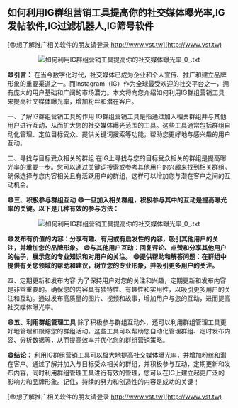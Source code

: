 ## **如何利用IG群组营销工具提高你的社交媒体曝光率,IG发帖软件,IG过滤机器人,IG筛号软件**

[😍想了解推广相关软件的朋友请登录 http://www.vst.tw](http://www.vst.tw)

 <center><img src="https://vst.tw/MP4/tuiguang/png/7.png" alt="如何利用IG群组营销工具提高你的社交媒体曝光率_0_.txt"></center>

**😄引言：**
在当今数字化时代，社交媒体已成为企业和个人宣传、推广和建立品牌形象的重要渠道之一。而Instagram（IG）作为全球最受欢迎的社交平台之一，拥有庞大的用户基础和广阔的市场潜力。本文将向您介绍如何利用IG群组营销工具来提高社交媒体曝光率，增加粉丝和潜在客户。

一、了解IG群组营销工具的作用
IG群组营销工具是指通过加入相关群组并与其他用户进行互动，从而扩大您的社交媒体曝光范围的工具。这些工具通常包括群组自动化管理、定位目标受众、提供关键词搜索等功能，帮助您更好地与感兴趣的用户互动。

二、寻找与目标受众相关的群组
在IG上寻找与您的目标受众相关的群组是提高曝光率的重要一步。您可以通过关键词搜索或参考其他用户的兴趣来找到相关群组。确保选择与您内容相关且有活跃用户的群组，这样可以增加您与潜在客户之间的互动机会。

**😄三、积极参与群组互动**
**😄一旦加入相关群组，积极参与其中的互动是提高曝光率的关键。以下是几种有效的参与方法：**

 <center><img src="https://vst.tw/MP4/tuiguang/png/0.png" alt="如何利用IG群组营销工具提高你的社交媒体曝光率_0_.txt"></center>

**😄发布有价值的内容：分享有趣、有用或有启发性的内容，吸引其他用户的关注，并增加您的品牌形象。**
**😄与其他用户互动：回复评论、点赞和分享其他用户的帖子，展示您的专业知识和对用户的关注。**
**😄提供帮助和解答问题：在群组中提供有关您领域的帮助和建议，树立您的专业形象，并吸引更多用户的关注。**

四、定期更新和发布内容
为了保持用户对您的关注和兴趣，定期更新和发布内容是非常重要的。确保您的内容具有独特性、有趣性和实用性，以吸引更多用户的关注和互动。通过发布高质量的图片、视频和故事，增加用户与您的互动，进而提高社交媒体曝光率。

**😄五、利用群组管理工具**
除了积极参与群组互动外，还可以利用群组管理工具更好地管理和跟踪您的群组活动。这些工具可以帮助您自动化管理群组、定时发布内容、分析数据等，从而提高效率并优化您的群组营销策略。

**😄结论：**
利用IG群组营销工具可以极大地提高社交媒体曝光率，并增加粉丝和潜在客户。通过了解并加入与目标受众相关的群组，并积极参与互动，定期更新和发布内容，同时利用群组管理工具进行有效的管理，您可以在IG上建立起更广泛的影响力和品牌形象。记住，持续的努力和创造性的内容是成功的关键！

[😍想了解推广相关软件的朋友请登录 http://www.vst.tw](http://www.vst.tw)



